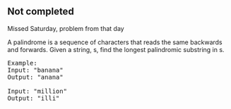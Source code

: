 ## Not completed
Missed Saturday, problem from that day

A palindrome is a sequence of characters that reads the same backwards and forwards. Given a string, s, find the longest palindromic substring in s.

<pre>
Example:
Input: "banana"
Output: "anana"

Input: "million"
Output: "illi"
</pre>
